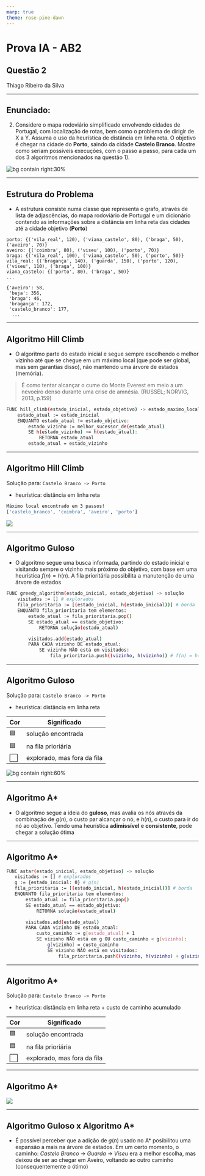 ```yaml
---
marp: true
theme: rose-pine-dawn
---
```


<!-- markdownlint-disable -->

# Prova IA - AB2

## Questão 2

Thiago Ribeiro da Silva

---

## Enunciado:

2. Considere o mapa rodoviário simplificado envolvendo cidades de Portugal, com localização de rotas, bem como o problema de dirigir de X a Y. Assuma o uso da heurística de distância em linha reta. O objetivo é chegar na cidade do **Porto**, saindo da cidade **Castelo Branco**. Mostre como seriam possíveis execuções, com o passo a passo, para cada um dos 3 algoritmos mencionados na questão 1).

![bg contain right:30%](src/distancias.gif)

---

## Estrutura do Problema

- A estrutura consiste numa classe que representa o grafo, através de lista de adjascências, do mapa rodoviário de Portugal e um dicionário contendo as informações sobre a distância em linha reta das cidades até a cidade objetivo (**Porto**)

```
porto: {('vila_real', 120), ('viana_castelo', 80), ('braga', 50), ('aveiro', 70)}
aveiro: {('coimbra', 80), ('viseu', 100), ('porto', 70)}
braga: {('vila_real', 100), ('viana_castelo', 50), ('porto', 50)}
vila_real: {('bragança', 140), ('guarda', 150), ('porto', 120), ('viseu', 110), ('braga', 100)}
viana_castelo: {('porto', 80), ('braga', 50)}
...
```

```
{'aveiro': 58,
 'beja': 356,
 'braga': 46,
 'bragança': 172,
 'castelo_branco': 177,
  ...
```

---

## Algoritmo Hill Climb

- O algoritmo parte do estado inicial e segue sempre escolhendo o melhor vizinho até que se chegue em um máximo local (que pode ser global, mas sem garantias disso), não mantendo uma árvore de estados (memória).

> É como tentar alcançar o cume do Monte Everest em meio a um nevoeiro denso durante uma crise de amnésia. (RUSSEL; NORVIG, 2013, p.159)

```bash
FUNC hill_climb(estado_inicial, estado_objetivo) -> estado_maximo_local
    estado_atual := estado_inicial
    ENQUANTO estado_atual != estado_objetivo:
        estado_vizinho := melhor_sucessor_de(estado_atual)
        SE h(estado_vizinho) >= h(estado_atual):
            RETORNA estado_atual
        estado_atual = estado_vizinho
```

---

## Algoritmo Hill Climb

Solução para: `Castelo Branco -> Porto`

- heurística: distância em linha reta

```bash
Máximo local encontrado em 3 passos!
['castelo_branco', 'coimbra', 'aveiro', 'porto']
```

![](src/q2_hill_climb.png)

---

## Algoritmo Guloso

- O algoritmo segue uma busca informada, partindo do estado inicial e visitando sempre o vizinho mais próximo do objetivo, com base em uma heurística $f(n) = h(n)$. A fila prioritária possibilita a manutenção de uma árvore de estados

```bash
FUNC greedy_algorithm(estado_inicial, estado_objetivo) -> solução
    visitados := [] # explorados
    fila_prioritaria := [(estado_inicial, h(estado_inicial))] # borda
    ENQUANTO fila_prioritaria tem elementos:
        estado_atual := fila_prioritaria.pop()
        SE estado_atual == estado_objetivo:
            RETORNA solução(estado_atual)

        visitados.add(estado_atual)
        PARA CADA vizinho DE estado_atual:
            SE vizinho NÃO está em visitados:
                fila_prioritaria.push((vizinho, h(vizinho)) # f(n) = h(n)
```

---

## Algoritmo Guloso

Solução para: `Castelo Branco -> Porto`

- heurística: distância em linha reta

| Cor | Significado                 |
| --- | --------------------------- |
| 🟩  | solução encontrada          |
| 🟦  | na fila prioriária          |
| ⬜  | explorado, mas fora da fila |

![bg contain right:60%](src/q2_greedy.png)

---

## Algoritmo A\*

- O algoritmo segue a ideia do **guloso**, mas avalia os nós através da combinação de $g(n)$, o custo par alcançar o nó, e $h(n)$, o custo para ir do nó ao objetivo. Tendo uma heurística **adimissível** e **consistente**, pode chegar a solução ótima

---

## Algoritmo A\*

```bash
FUNC astar(estado_inicial, estado_objetivo) -> solução
   visitados := [] # explorados
   g := {estado_inicial: 0} # g(n)
   fila_prioritaria := [(estado_inicial, h(estado_inicial))] # borda
   ENQUANTO fila_prioritaria tem elementos:
       estado_atual := fila_prioritaria.pop()
       SE estado_atual == estado_objetivo:
           RETORNA solução(estado_atual)

       visitados.add(estado_atual)
       PARA CADA vizinho DE estado_atual:
           custo_caminho := g[estado_atual] + 1
           SE vizinho NÃO está em g OU custo_caminho < g[vizinho]:
               g[vizinho] = custo_caminho
               SE vizinho NÃO está em visitados:
                   fila_prioritaria.push((vizinho, h(vizinho) + g(vizinho)) # f(n) = h(n) + g(n)
```

---

## Algoritmo A\*

Solução para: `Castelo Branco -> Porto`

- heurística: distância em linha reta + custo de caminho acumulado

| Cor | Significado                 |
| --- | --------------------------- |
| 🟩  | solução encontrada          |
| 🟦  | na fila prioriária          |
| ⬜  | explorado, mas fora da fila |

---

## Algoritmo A\*

![](src/q2_astar.png)

---

## Algoritmo Guloso x Algoritmo A\*

- É possível perceber que a adição de $g(n)$ usado no A\* posibilitou uma expansão a mais na árvore de estados. Em um certo momento, o caminho: _Castelo Branco -> Guarda -> Viseu_ era a melhor escolha, mas deixou de ser ao chegar em Aveiro, voltando ao outro caminho (consequentemente o ótimo)
